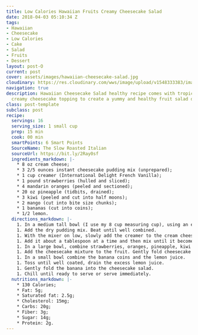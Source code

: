 ```yaml
---
title: Low Calories Hawaiian Fruits Creamy Cheesecake Salad
date: 2018-04-03 05:10:34 Z
tags:
- Hawaiian
- Cheesecake
- Low Calories
- Cake
- Salad
- Fruits
- Dessert
layout: post-O
current: post
cover: assets/images/hawaiian-cheesecake-salad.jpg
cloudinary: https://res.cloudinary.com/wws/image/upload/v1548333383/images/hawaiian-cheesecake-salad.jpg
navigation: true
description: Hawaiian Cheesecake Salad healthy recipe comes with tropical fruits and
  creamy cheesecake topping to create a yummy and healthy fruit salad dessert recipe.
class: post-template
subclass: post
recipe:
  servings: 16
  serving_size: 1 small cup
  prep: 15 min
  cook: 00 min
  smartPoints: 6 Smart Points
  SourceName: The Slow Roasted Italian
  sourceUrl: https://bit.ly/2Ray0sf
  ingredients_markdown: |-
    * 8 oz cream cheese;
    * 3 2/5 ounces instant cheesecake pudding mix (unprepared);
    * 1 cup creamer (International Delight French Vanilla);
    * 1 pound strawberries (hulled and sliced);
    * 4 mandarin oranges (peeled and sectioned);
    * 20 oz pineapple (tidbits, drained);
    * 3 kiwi (peeled and cut into half moons);
    * 2 mango (cut into bite size chunks);
    * 1 bananas (cut into coins);
    * 1/2 lemon.
  directions_markdown: |-
    1. In a medium tall bowl (I use my 8 cup measuring cup), using an electric mixer, whip cream cheese until it becomes smooth.
    1. Add the dry pudding mix. Beat until well combined.
    1. With the mixer on low, slowly add the creamer to the cream cheese mix.
    1. Add it about a tablespoon at a time and then mix until it becomes a smooth mixture and all of the creamer has combined into the cream cheese, repeat until all of the creamer has been added to the mixture. Whip until smooth.
    1. In a large bowl, combine strawberries, oranges, pineapple, kiwi and mango.
    1. Add the cheesecake mixture to the fruit. Gently fold cheesecake mixture into fruit.
    1. In a small bowl combine the banana coins and the lemon juice.
    1. Toss until well coated, drain the excess lemon juice.
    1. Gently fold the banana into the cheesecake salad.
    1. Chill until ready to serve or serve immediately.
  nutritions_markdown: |-
    * 130 Calories;
    * Fat: 5g;
    * Saturated fat: 2.5g;
    * Cholesterol: 15mg;
    * Carbs: 20g;
    * Fiber: 3g;
    * Sugar: 14g;
    * Protein: 2g.
---
```


